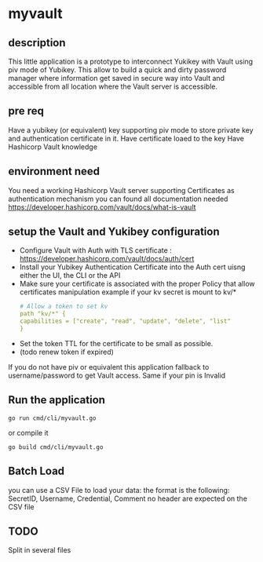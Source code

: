 # myvault

## description
This little application is a prototype to interconnect Yukikey with Vault using piv mode of Yubikey.
This allow to build a quick and dirty password manager where information get saved in secure way into Vault and accessible from all location where the Vault server is accessible.

## pre req 

Have a yubikey (or equivalent) key supporting piv mode to store private key and authentication certificate in it.
Have certificate loaed to the key
Have Hashicorp Vault knowledge

## environment need

You need a working Hashicorp Vault server supporting Certificates as authentication mechanism
you can found all documentation needed
https://developer.hashicorp.com/vault/docs/what-is-vault


## setup the Vault and Yukibey configuration

- Configure Vault with Auth with TLS certificate : https://developer.hashicorp.com/vault/docs/auth/cert
- Install your Yubikey Authentication Certificate into the Auth cert uisng either the UI, the CLI or the API
- Make sure your certificate is associated with the proper Policy that allow certificates manipulation
    example if your kv secret is mount to kv/*
    ``` yaml
    # Allow a token to set kv 
    path "kv/*" {
    capabilities = ["create", "read", "update", "delete", "list"
    }
    ```
- Set the token TTL for the certificate to be small as possible.
- (todo renew token if expired)

If you do not have piv or equivalent this application fallback to username/password to get Vault access.
Same if your pin is Invalid

## Run the application

```term
go run cmd/cli/myvault.go
```

or compile it 

```term
go build cmd/cli/myvault.go
```

## Batch Load

you can use a CSV File to load your data:
the format is the following:
SecretID, Username, Credential, Comment
no header are expected on the CSV file

## TODO

Split in several files
